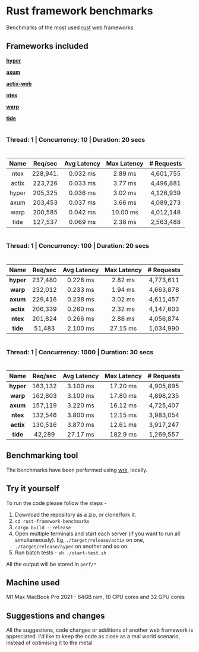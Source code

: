 # Rust framework benchmarks

Benchmarks of the most used [rust](https://rust-lang.org) web frameworks.

## Frameworks included
**[hyper](https://hyper.rs)**

**[axum](https://github.com/tokio-rs/axum)**

**[actix-web](https://actix.rs)**

**[ntex](https://github.com/ntex-rs/ntex)**

**[warp](https://github.com/seanmonstar/warp)**

**[tide](https://github.com/http-rs/tide)**


#
### Thread: 1 | Concurrency: 10 | Duration: 20 secs
#

|   Name   |   Req/sec   | Avg Latency | Max Latency |   # Requests  |
|:--------:|:-----------:|:-----------:|:-----------:|:-------------:|
|   ntex   |   228,941.  |   0.032 ms  |   2.89 ms   |   4,601,755   |
|   actix  |   223,726   |   0.033 ms  |   3.77 ms   |   4,496,881   |
|   hyper  |   205,325   |   0.036 ms  |   3.02 ms   |   4,126,939   |
|   axum   |   203,453   |   0.037 ms  |   3.66 ms   |   4,089,273   |
|   warp   |   200,585   |   0.042 ms  |   10.00 ms  |   4,012,148   |
|   tide   |   127,537   |   0.069 ms  |   2.38 ms   |   2,563,488   |

#
### Thread: 1 | Concurrency: 100 | Duration: 20 secs
#

|   **Name**   |   Req/sec   | Avg Latency | Max Latency |  # Requests |
|:------------:|:-----------:|:-----------:|:-----------:|:-----------:|
|   **hyper**  |   237,480   |   0.228 ms  |   2.82 ms   |  4,773,611  |
|   **warp**   |   232,012   |   0.233 ms  |   1.94 ms   |  4,663,878  |
|   **axum**   |   229,416   |   0.238 ms  |   3.02 ms   |  4,611,457  |
|   **actix**  |   206,339   |   0.260 ms  |   2.32 ms   |  4,147,603  |
|   **ntex**   |   201,824   |   0.266 ms  |   2.88 ms   |  4,056,874  |
|   **tide**   |    51,483   |   2.100 ms  |   27.15 ms  |  1,034,990  |

#
### Thread: 1 | Concurrency: 1000 | Duration: 30 secs
#

|   **Name**   |   Req/sec   | Avg Latency | Max Latency |  # Requests |
|:------------:|:-----------:|:-----------:|:-----------:|:-----------:|
|   **hyper**  |   163,132   |   3.100 ms  |   17.20 ms   |  4,905,895  |
|   **warp**   |   162,803   |   3.100 ms  |   17.80 ms   |  4,898,235  |
|   **axum**   |   157,119   |   3.220 ms  |   16.12 ms   |  4,725,407  |
|   **ntex**   |   132,546   |   3.800 ms  |   12.15 ms   |  3,983,054  |
|   **actix**  |   130,516   |   3.870 ms  |   12.61 ms   |  3,917,247  |
|   **tide**   |    42,289   |   27.17 ms  |   182.9 ms   |  1,269,557  |

## Benchmarking tool
The benchmarks have been performed using [wrk](https://github.com/wg/wrk), locally. 

## Try it yourself
To run the code please follow the steps - 

1. Download the repository as a zip, or clone/fork it.
2. `cd rust-framework-benchmarks`
3. `cargo build --release`
4. Open multiple terminals and start each server (if you want to run all simultaneously). 
Eg, `./target/release/actix` on one, `./target/release/hyper` on another and so on.
5. Run batch tests - `sh ./start-test.sh`

All the output will be stored in `perf/*`

## Machine used
M1 Max MacBook Pro 2021 - 64GB ram, 10 CPU cores and 32 GPU cores

## Suggestions and changes
All the suggestions, code changes or additions of another web framework is appreciated. I'd like to keep the code as close as a real world scenario, instead of optimising it to the metal.


